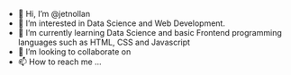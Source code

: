 - 👋 Hi, I’m @jetnollan
- 👀 I’m interested in Data Science and Web Development.
- 🌱 I’m currently learning Data Science and basic Frontend programming languages such as HTML, CSS and Javascript
- 💞️ I’m looking to collaborate on 
- 📫 How to reach me ...

<!---
jetnollan/jetnollan is a ✨ special ✨ repository because its `README.md` (this file) appears on your GitHub profile.
You can click the Preview link to take a look at your changes.
--->
